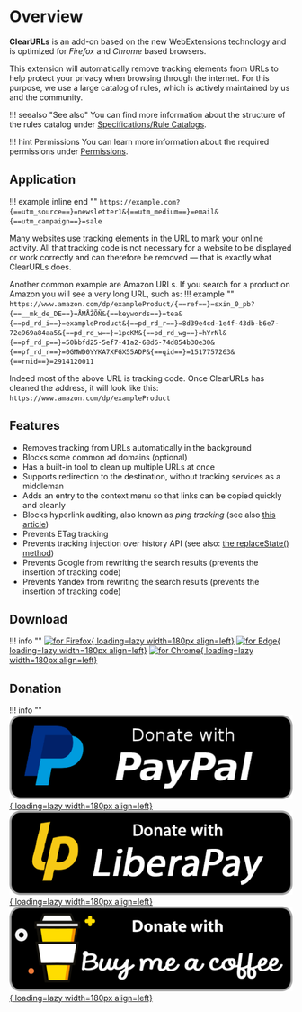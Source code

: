 # Overview

**ClearURLs** is an add-on based on the new WebExtensions technology and is optimized for *Firefox* and *Chrome* based browsers.

This extension will automatically remove tracking elements from URLs to help protect your privacy when browsing through 
the internet. For this purpose, we use a large catalog of rules, which is actively maintained by us and the community.


!!! seealso "See also"
    You can find more information about the structure of the rules catalog under [Specifications/Rule Catalogs](specs/rules.md).

!!! hint Permissions
    You can learn more information about the required permissions under [Permissions](permissions.md).

## Application
!!! example inline end ""
    `https://example.com?{==utm_source==}=newsletter1&{==utm_medium==}=email&{==utm_campaign==}=sale`

Many websites use tracking elements in the URL to mark your online activity.
All that tracking code is not necessary for a website to be displayed or work correctly and can therefore be removed 
— that is exactly what ClearURLs does.

Another common example are Amazon URLs. If you search for a product on Amazon you will see a very long URL, such as:
!!! example ""
    ```
    https://www.amazon.com/dp/exampleProduct/{==ref==}=sxin_0_pb?{==__mk_de_DE==}=ÅMÅŽÕÑ&{==keywords==}=tea&{==pd_rd_i==}=exampleProduct&{==pd_rd_r==}=8d39e4cd-1e4f-43db-b6e7-72e969a84aa5&{==pd_rd_w==}=1pcKM&{==pd_rd_wg==}=hYrNl&{==pf_rd_p==}=50bbfd25-5ef7-41a2-68d6-74d854b30e30&{==pf_rd_r==}=0GMWD0YYKA7XFGX55ADP&{==qid==}=1517757263&{==rnid==}=2914120011
    ```

Indeed most of the above URL is tracking code. Once ClearURLs has cleaned the address, it will look like this:
`https://www.amazon.com/dp/exampleProduct`

## Features

* Removes tracking from URLs automatically in the background
* Blocks some common ad domains (optional)
* Has a built-in tool to clean up multiple URLs at once
* Supports redirection to the destination, without tracking services as a middleman
* Adds an entry to the context menu so that links can be copied quickly and cleanly
* Blocks hyperlink auditing, also known as *ping tracking* (see also [this article](https://html.spec.whatwg.org/multipage/links.html#hyperlink-auditing))
* Prevents ETag tracking
* Prevents tracking injection over history API (see also: [the replaceState() method](https://developer.mozilla.org/en-US/docs/Web/API/History_API#The_replaceState()_method))
* Prevents Google from rewriting the search results (prevents the insertion of tracking code)
* Prevents Yandex from rewriting the search results (prevents the insertion of tracking code)

## Download
!!! info ""
    [![for Firefox](https://blog.mozilla.org/addons/files/2020/04/get-the-addon-fx-apr-2020.svg){ loading=lazy width=180px align=left}](https://addons.mozilla.org/firefox/addon/clearurls/)
    [![for Edge](https://docs.clearurls.xyz/1.22.0/assets/img/MEA-button.png){ loading=lazy width=180px align=left}](https://microsoftedge.microsoft.com/addons/detail/mdkdmaickkfdekbjdoojfalpbkgaddei)
    [![for Chrome](https://storage.googleapis.com/chrome-gcs-uploader.appspot.com/image/WlD8wC6g8khYWPJUsQceQkhXSlv1/HRs9MPufa1J1h5glNhut.png){ loading=lazy width=180px align=left}](https://chrome.google.com/webstore/detail/clearurls/lckanjgmijmafbedllaakclkaicjfmnk)

## Donation
!!! info ""
    [![Buy Me A Coffee](https://raw.githubusercontent.com/KevinRoebert/DonateButtons/master/Paypal.png){ loading=lazy width=180px align=left}](https://www.paypal.me/KevinRoebert)
    [![Buy Me A Coffee](https://raw.githubusercontent.com/KevinRoebert/DonateButtons/master/LiberaPay.png){ loading=lazy width=180px align=left}](https://liberapay.com/kroeb)
    [![Buy Me A Coffee](https://raw.githubusercontent.com/KevinRoebert/DonateButtons/master/BuyMeACoffee.png){ loading=lazy width=180px align=left}](https://www.buymeacoffee.com/KevinRoebert)
